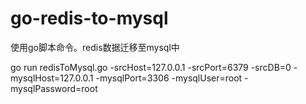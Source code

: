 # go-redis-to-mysql
使用go脚本命令。redis数据迁移至mysql中

go run redisToMysql.go -srcHost=127.0.0.1  -srcPort=6379 -srcDB=0  -mysqlHost=127.0.0.1 -mysqlPort=3306 -mysqlUser=root -mysqlPassword=root
